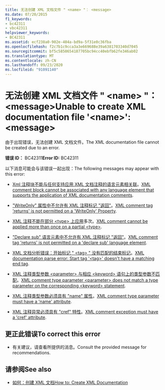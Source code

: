 ```yaml
---
title: 无法创建 XML 文档文件 " <name> "： <message>
ms.date: 07/20/2015
f1_keywords:
- bc42311
- vbc42311
helpviewer_keywords:
- BC42311
ms.assetid: ecf238a0-902e-404a-bd9a-5f31e0c36fba
ms.openlocfilehash: f2c7b1c9cca3a3e669688e39a6381703340d7045
ms.sourcegitcommit: bf5c5850654187705bc94cc40ebfb62fe346ab02
ms.translationtype: MT
ms.contentlocale: zh-CN
ms.lasthandoff: 09/23/2020
ms.locfileid: "91091140"
---
```

# <a name="unable-to-create-xml-documentation-file-name-message"></a><span data-ttu-id="f55aa-102">无法创建 XML 文档文件 " \<name> "： \<message></span><span class="sxs-lookup"><span data-stu-id="f55aa-102">Unable to create XML documentation file '\<name>': \<message></span></span>

<span data-ttu-id="f55aa-103">由于出现错误，无法创建 XML 文档文件。</span><span class="sxs-lookup"><span data-stu-id="f55aa-103">The XML documentation file cannot be created due to an error.</span></span>  
  
 <span data-ttu-id="f55aa-104">**错误 ID：** BC42311</span><span class="sxs-lookup"><span data-stu-id="f55aa-104">**Error ID:** BC42311</span></span>  
  
 <span data-ttu-id="f55aa-105">以下消息可能会与该错误一起出现：</span><span class="sxs-lookup"><span data-stu-id="f55aa-105">The following messages may appear with this error:</span></span>  
  
- <span data-ttu-id="f55aa-106">[Xml 注释块不能与任何支持应用 XML 文档注释的语言元素相关联](bc42312.md)。</span><span class="sxs-lookup"><span data-stu-id="f55aa-106">[XML comment block cannot be associated with any language element that supports the application of XML documentation comments](bc42312.md).</span></span>  
  
- <span data-ttu-id="f55aa-107">["WriteOnly" 属性中不允许有 XML 注释标记 "返回"](bc42313.md)。</span><span class="sxs-lookup"><span data-stu-id="f55aa-107">[XML comment tag 'returns' is not permitted on a 'WriteOnly' Property](bc42313.md).</span></span>  
  
- <span data-ttu-id="f55aa-108">[XML 注释不能在部分 \<type> 上应用](bc42314.md)多次。</span><span class="sxs-lookup"><span data-stu-id="f55aa-108">[XML comment cannot be applied more than once on a partial \<type>](bc42314.md).</span></span>  
  
- <span data-ttu-id="f55aa-109">["Declare sub" 语言元素中不允许有 XML 注释标记 "返回"](bc42315.md)。</span><span class="sxs-lookup"><span data-stu-id="f55aa-109">[XML comment tag 'returns' is not permitted on a 'declare sub' language element](bc42315.md).</span></span>  
  
- <span data-ttu-id="f55aa-110">[XML 文档分析错误：开始标记 " \<tag> " 没有匹配的结束标记](bc42316.md)。</span><span class="sxs-lookup"><span data-stu-id="f55aa-110">[XML documentation parse error: Start tag '\<tag>' doesn't have a matching end tag](bc42316.md).</span></span>  
  
- <span data-ttu-id="f55aa-111">[XML 注释类型参数 \<parameter> 与相应 \<keyword> 语句上的类型参数不匹配](bc42317.md)。</span><span class="sxs-lookup"><span data-stu-id="f55aa-111">[XML comment type parameter \<parameter> does not match a type parameter on the corresponding \<keyword> statement](bc42317.md).</span></span>  
  
- <span data-ttu-id="f55aa-112">[XML 注释类型参数必须具有 "name" 属性](bc42318.md)。</span><span class="sxs-lookup"><span data-stu-id="f55aa-112">[XML comment type parameter must have a 'name' attribute](bc42318.md).</span></span>  
  
- <span data-ttu-id="f55aa-113">[XML 注释异常必须具有 "cref" 特性](../language-reference/error-messages/xml-comment-exception-must-have-a-cref-attribute.md)。</span><span class="sxs-lookup"><span data-stu-id="f55aa-113">[XML comment exception must have a 'cref' attribute](../language-reference/error-messages/xml-comment-exception-must-have-a-cref-attribute.md).</span></span>  
  
## <a name="to-correct-this-error"></a><span data-ttu-id="f55aa-114">更正此错误</span><span class="sxs-lookup"><span data-stu-id="f55aa-114">To correct this error</span></span>  
  
- <span data-ttu-id="f55aa-115">有关建议，请查看所提供的消息。</span><span class="sxs-lookup"><span data-stu-id="f55aa-115">Consult the provided message for recommendations.</span></span>  
  
## <a name="see-also"></a><span data-ttu-id="f55aa-116">请参阅</span><span class="sxs-lookup"><span data-stu-id="f55aa-116">See also</span></span>

- [<span data-ttu-id="f55aa-117">如何：创建 XML 文档</span><span class="sxs-lookup"><span data-stu-id="f55aa-117">How to: Create XML Documentation</span></span>](../programming-guide/program-structure/how-to-create-xml-documentation.md)
